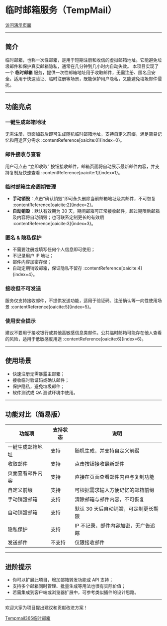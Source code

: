 # 临时邮箱服务（TempMail）

[访问演示页面](https://www.fengemail.com/tempemail.html)

---

## 简介
临时邮箱，也称一次性邮箱，是用于短期注册和收信的虚拟邮箱地址。它能避免垃圾邮件和保护真实邮箱隐私，通常在几分钟到几小时内自动失效。
本项目实现了一个 **临时邮箱** 服务，提供一次性邮箱地址用于收取邮件，无需注册、匿名且安全。适用于快速验证、临时注册等场景，既能保护用户隐私，又能避免垃圾邮件侵扰。

---

## 功能亮点

###  一键生成邮箱地址
无需注册，页面加载后即可生成随机临时邮箱地址，支持自定义前缀，满足简易记忆和用途区分需求 :contentReference[oaicite:0]{index=0}。

###  邮件接收与查看
用户可点击 “立即收取” 按钮接收邮件，邮箱页面将自动展示最新邮件内容，并支持复制及快速查看 :contentReference[oaicite:1]{index=1}。

###  临时邮箱生命周期管理
- **手动销毁**：点击“确认销毁”即可永久删除当前邮箱地址及其邮件，不可恢复 :contentReference[oaicite:2]{index=2}。
- **自动销毁**：默认有效期为 30 天，期间邮箱可正常接收邮件，超过期限后邮箱及内容将自动销毁；也可联系定制更长的有效期 :contentReference[oaicite:3]{index=3}。

###  匿名 & 隐私保护
- 不需要注册或填写任何个人信息即可使用；
- 不记录用户 IP 地址；
- 邮件内容加密存储；
- 自动定期销毁邮箱，保证隐私不留存 :contentReference[oaicite:4]{index=4}。

###  接收但不可发送
服务仅支持接收邮件，不提供发送功能，适用于验证码、注册确认等一向性使用场景 :contentReference[oaicite:5]{index=5}。

###  使用安全提示
建议不要用于接收银行或其他高敏感信息类邮件。公共临时邮箱可能存在他人查看的风险，适用于低敏感度用途 :contentReference[oaicite:6]{index=6}。

---

## 使用场景

- 快速注册无需暴露主邮箱；
- 接收临时验证码或确认邮件；
- 保护隐私，避免垃圾邮件；
- 软件测试或 QA 测试环境中使用。

---

## 功能对比（简易版）

| 功能项             | 支持状态 | 说明                         |
|------------------|--------|------------------------------|
| 一键生成邮箱地址       |  支持 | 随机生成，并支持自定义前缀           |
| 收取邮件           |  支持 | 点击按钮接收最新邮件               |
| 页面查看邮件内容      |  支持 | 直接在页面查看邮件内容与复制功能       |
| 自定义前缀           |  支持 | 可根据需求输入方便记忆的邮箱前缀       |
| 手动销毁邮箱         |  支持 | 清除邮箱与邮件内容，不可恢复          |
| 自动销毁邮箱         |  支持 | 默认 30 天后自动销毁，可定制更长期限    |
| 隐私保护           |  支持 | IP 不记录，邮件内容加密，无广告追踪     |
| 发送邮件           |  不支持 | 仅限接收邮件                      |

---

## 进阶提示

- 你可以扩展此项目，增加邮箱转发功能或 API 支持；
- 支持多个邮箱同时管理、批量生成等用法也很有实际价值；
- 若需集成到客户端或浏览器扩展中，可参考类似插件的设计思路。

---

欢迎大家为项目提出建议和贡献改进方案！

[Tempmail365临时邮箱](https://tempmail365.cn/)

